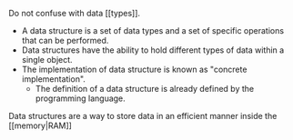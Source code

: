 Do not confuse with data [[types]].

- A data structure is a set of data types and a set of specific operations that can be performed.
- Data structures have the ability to hold different types of data within a single object.
- The implementation of data structure is known as "concrete implementation".
	- The definition of a data structure is already defined by the programming language.

Data structures are a way to store data in an efficient manner inside the [[memory|RAM]]
